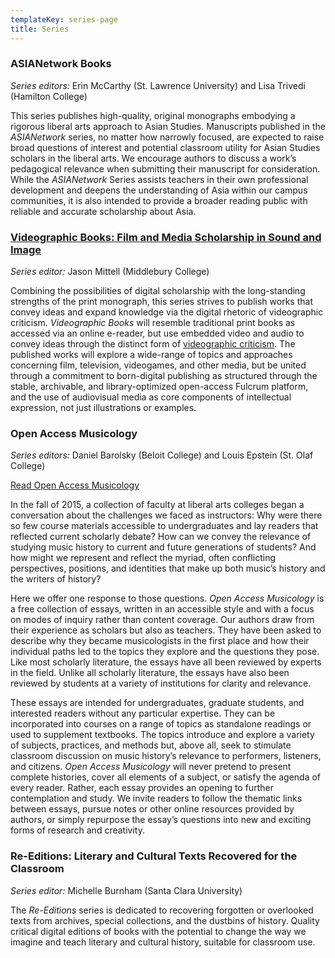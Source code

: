 ```yaml
---
templateKey: series-page
title: Series
---
```

### ASIANetwork Books

*Series editors:* Erin McCarthy (St. Lawrence University) and Lisa Trivedi (Hamilton College)

This series publishes high-quality, original monographs embodying a rigorous liberal arts approach to Asian Studies. Manuscripts published in the *ASIANetwork* series, no matter how narrowly focused, are expected to raise broad questions of interest and potential classroom utility for Asian Studies scholars in the liberal arts. We encourage authors to discuss a work’s pedagogical relevance when submitting their manuscript for consideration. While the *ASIANetwork* Series assists teachers in their own professional development and deepens the understanding of Asia within our campus communities, it is also intended to provide a broader reading public with reliable and accurate scholarship about Asia.

### [Videographic Books: Film and Media Scholarship in Sound and Image](https://www.leverpress.org/videographicbooks/)

*Series editor:* Jason Mittell (Middlebury College)

Combining the possibilities of digital scholarship with the long-standing strengths of the print monograph, this series strives to publish works that convey ideas and expand knowledge via the digital rhetoric of videographic criticism. *Videographic Books* will resemble traditional print books as accessed via an online e-reader, but use embedded video and audio to convey ideas through the distinct form of [videographic criticism](https://sites.middlebury.edu/videoworkshop/what-is-videographic-criticism/). The published works will explore a wide-range of topics and approaches concerning film, television, videogames, and other media, but be united through a commitment to born-digital publishing as structured through the stable, archivable, and library-optimized open-access Fulcrum platform, and the use of audiovisual media as core components of intellectual expression, not just illustrations or examples.

### Open Access Musicology

*Series editors:* Daniel Barolsky (Beloit College) and Louis Epstein (St. Olaf College)

<a class="btn btn-secondary" href="https://www.fulcrum.org/leverpress?f%5Bseries_sim%5D%5B%5D=Open+Access+Musicology&locale=en">Read Open Access Musicology</a>

In the fall of 2015, a collection of faculty at liberal arts colleges began a conversation about the challenges we faced as instructors: Why were there so few course materials accessible to undergraduates and lay readers that reflected current scholarly debate? How can we convey the relevance of studying music history to current and future generations of students? And how might we represent and reflect the myriad, often conflicting perspectives, positions, and identities that make up both music’s history and the writers of history?

Here we offer one response to those questions. *Open Access Musicology* is a free collection of essays, written in an accessible style and with a focus on modes of inquiry rather than content coverage. Our authors draw from their experience as scholars but also as teachers. They have been asked to describe why they became musicologists in the first place and how their individual paths led to the topics they explore and the questions they pose. Like most scholarly literature, the essays have all been reviewed by experts in the field. Unlike all scholarly literature, the essays have also been reviewed by students at a variety of institutions for clarity and relevance.

These essays are intended for undergraduates, graduate students, and interested readers without any particular expertise. They can be incorporated into courses on a range of topics as standalone readings or used to supplement textbooks. The topics introduce and explore a variety of subjects, practices, and methods but, above all, seek to stimulate classroom discussion on music history’s relevance to performers, listeners, and citizens. *Open Access Musicology* will never pretend to present complete histories, cover all elements of a subject, or satisfy the agenda of every reader. Rather, each essay provides an opening to further contemplation and study. We invite readers to follow the thematic links between essays, pursue notes or other online resources provided by authors, or simply repurpose the essay’s questions into new and exciting forms of research and creativity.

### Re-Editions: Literary and Cultural Texts Recovered for the Classroom

*Series editor:* Michelle Burnham (Santa Clara University)

The *Re-Editions* series is dedicated to recovering forgotten or overlooked texts from archives, special collections, and the dustbins of history. Quality critical digital editions of books with the potential to change the way we imagine and teach literary and cultural history, suitable for classroom use.